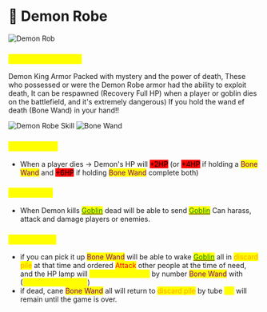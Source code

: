 # 👿 Demon Robe

![Demon Rob](<../.gitbook/assets/Demon Robe.png>)

### <mark style="color:yellow;">Armor information</mark>

Demon King Armor Packed with mystery and the power of death, These who possessed or were the Demon Robe armor had the ability to exploit death, It can be respawned (Recovery Full HP) when a player or goblin dies on the battlefield, and it's extremely dangerous) If you hold the wand ef death (Bone Wand) in your hand!!

![Demon Robe Skill](<../.gitbook/assets/B (5).png>) ![Bone Wand](<../.gitbook/assets/สำเนาของ bone-wand.png>)

### <mark style="color:yellow;">Passive Skill</mark>

* When a player dies -> Demon's HP will <mark style="background-color:red;">+2HP</mark> (or <mark style="background-color:red;">+4HP</mark> if holding a <mark style="color:purple;">Bone Wand</mark> and <mark style="background-color:red;">+6HP</mark>  if holding <mark style="color:purple;">Bone Wand</mark> complete both)

### <mark style="color:yellow;">Action Skill</mark>

* When Demon kills [<mark style="color:green;">Goblin</mark>](../event-card.md#goblin) dead will be able to send [<mark style="color:green;">Goblin</mark>](../event-card.md#goblin) Can harass, attack and damage players or enemies.

### <mark style="color:yellow;">Special Skill</mark>

* if you can pick it up <mark style="color:purple;">Bone Wand</mark> will be able to wake [<mark style="color:green;">Goblin</mark>](../event-card.md#goblin) all in  <mark style="color:orange;">discard pile</mark> at that time and ordered <mark style="color:red;">Attack</mark> other people at the time of need, and the HP lamp will <mark style="color:yellow;">+1slot(permanent)</mark> by number <mark style="color:purple;">Bone Wand</mark> with (<mark style="color:yellow;">Max HP up to 6 slot</mark>)
* if dead, cane <mark style="color:purple;">Bone Wand</mark> all will return to <mark style="color:orange;">discard pile</mark> by tube <mark style="color:yellow;">HP</mark> will remain until the game is over.
